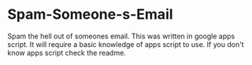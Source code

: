 # Spam-Someone-s-Email
Spam the hell out of someones email. This was written in google apps script. It will require a basic knowledge of apps script to use. If you don't know apps script check the readme.
